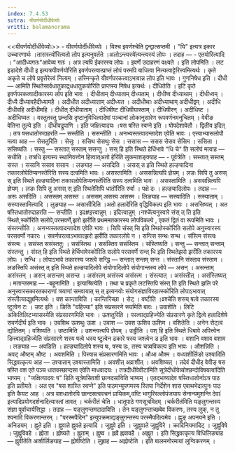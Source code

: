 ```yaml
---
index: 7.4.53
sutra: यीवर्णयोर्दीधीवेव्योः
vritti: balamanorama
---
```


<<यीवर्णयोर्दीधीवेव्योः>> - यीवर्णयोर्दीधीवेव्योः । यिश्च इवर्णश्चेति द्वन्द्वात्सप्तमी । "यि" इत्यत्र इकार उच्चारणार्थः ।तासस्त्यो॑रित्यतो लोप इत्यनुवर्तते ।अलोऽन्त्यस्ये॑त्यन्त्यस्य॑ लोपः । तदाह — - एतयोरित्यादि । "आदीध्यगतः"आवेव्य गतः॑ । अत्र ल्यपि ईकारस्य लोपः । इवर्णे उदाहरणं वक्ष्यते । इति लोपमिति । लट इडादेशे दीधी इ इत्यत्रयीवर्णयो॑रिति इवर्णपरत्वात्प्राप्तं लोपं परमपि बाधित्वा नित्यत्वाट्टेरित्त्वमित्यर्थः । कृते अकृते च लोपे प्रवृत्तेरेत्त्वं नित्यम् । तस्मिन्कृते यीवर्णपरकत्वाऽभावान्न लोप इति भावः । गुणनिषेध इति । दीधी —  आमिति स्थितेसार्वधातुकाद्र्धधातुकयो॑रिति प्राप्तस्य निषेध इत्यर्थः । दीधितेति । इटि कृते इवर्णपरकत्वादीकारस्य लोप इति भावः । दीधीताम् दीध्याताम् दीध्यताम् । दीधीष्व दीध्याथाम् । दीधीध्वम् । दीध्यै दीध्यावहैदीध्यामहै । अदीधीत अदीध्याताम् अदीध्यत । अदीधीथाः अदीध्याथाम् अदीधीद्वम् । अदीधि दीधीवहि अदीधीमहि । दीधीत् दीधीयाताम् । दीधिषीष्ट दीधिषीयास्ताम् । दीधिषीरन् । अदीधिष्ट । अदीधिष्यत । वस्तुतस्तु छन्दसि दृष्टानुविधित्वादेषां पञ्चानां लोकानुसारेण रूपवर्णनमनुचितम् । वेवीङ वेतिना तुल्ये इति । दीधीवद्रूपाणि । इति जक्षित्यादयः ।षस षस्ति स्वप्ने इति । षोपदेशावेतौ । द्वितीय इदित् । तत्र षसधातोरुदाहरति — सस्तीति । ससन्तीति । अनभ्यस्तत्वादन्तादेश एवेति भावः । एत्त्वाभ्यासलोपौ मत्वा आह —  सेसतुरिति । सेसुः । ससिथ सेसथुः सेस । ससास —  ससस सेसव सेसिम । ससिता । ससिष्यति । सस्तु — सस्तात् सस्ताम् ससन्तु । सस् हि इति स्थिते हेर्धिभावे "धि चे" ति सलोपं मत्वाह — सधीति । तत्रधि इत्यस्य स्थानिवत्त्वेन हित्वात्अतो हे॑रिति लुकमाशङ्क्याह — - पूर्वत्रेति । सस्तात् सस्तम् सस्त । ससानि ससाव ससाम । लङ्याह —  असदिति । असस् त इति स्थिते हल्ङ्यादिना तकारलोपेतिप्यनस्ते॑रिति सस्य दत्वमिति भावः । असस्तामिति । अससन्नित्यपि ज्ञेयम् । लङः सिपि तु असस् स् इति स्थिते हल्ङ्यादिना तकारलोपेतिप्यनस्ते॑रिति सस्य दत्वमिति भावः । असस्तामिति । अससन्नित्यपि ज्ञेयम् । लङः सिपि तु असस् स् इति स्थितेसिपि धातो॑रिति रुर्वा । पक्षे दः । हल्ङ्यादिलोपः । तदाह —  असः असदिति । असस्तम् असस्त । अससम् असस्व असस्म । लिङ्याह —  सस्यादिति । सस्याताम् । सस्यास्तामित्यादि । लुङ्याह — असासीदिति ।अतो हलादे॑रिति वृद्धिविकल्प इति भावः । अससिष्यत् । अत षस्तिधातोरुदाहरति —  सन्तीति । इद#इत्त्वान्नुम् । इदित्त्वान्नुम् ।नश्चे॑त्यनुस्वारे संस् त् ति इति स्थिते,स्को॑रिति सलोपे,परसवर्णे,झरो झरी॑ति प्रथममतकारस्य लोपविकल्पे , एकतं द्वितं वा रूपमिति भावः । संस्तन्तीति । अनभ्यस्तत्वादन्तादेश एवेति भावः । सिपि संस्त् सि इति स्थितेस्को॑रिति सलोपे अनुस्वारस्य परसवर्णो नकारः । सवर्णपरत्वाऽभावात्झरो झरी॑ति तकारलोपे न । सन्त्सि सन्थः सन्थ । संस्त्मि संस्त्वः संस्त्मः । ससंस्त ससंस्ततुः । ससंस्तिथ । ससंस्तिव ससंस्तिम । संस्तिष्यति । सन्तु — सन्तात् सन्ताम् संस्तन्तु । संस्त् हि इति स्थिते हेर्धिभावेस्को॑रिति सलोपे परसवर्णे सन्त् धि इति स्थितेझरो झरी॑ति तकारस्य लोपः । सन्धि । लोपाऽभावे तकारस्य जश्त्वे सन्द्धि — सन्तात् सन्तम् सन्त । संस्तानि संस्ताव संस्ताम । लङस्तिपि असंस्त् त् इति स्थिते हल्ङ्यादिलोपे संयोगादिलोपे संयोगान्तस्य लोपे — असन् । असन्ताम् असंस्तन् । असन् असन्तम् असन्त । असंस्तम् असंस्त्व असंस्त्म । संस्त्यात् । असंस्तीत् । असंस्तिष्यत् । मतान्तरमाह — -बहूनामिति । इत्याश्रित्येति । तथा च प्रकृते लटस्तिपि संस्त् ति इति स्थिते झलि परे अनुस्वारसकारतकाराणां त्रयाणां समवायात् स् त् इत्यनयोः संयोगसंज्ञाविरहात्स्को॑रिति लोपाऽभावात् संस्तीत्याद्यूह्रमित्यर्थः । वश कान्ताविति । कान्तिरिच्छा । सेट् । वष्टीति ।व्रश्चे॑ति शसय् षत्वे तकारस्य ष्टुत्वेन टः । उष्ट इति । ङिति "ग्रहिज्या" इति संप्रसारणे रूपमिति बावः । उवाशेति । लिटि अकितिलिटभ्यासस्ये॑ति संप्रसारणमिति भावः । ऊशतुरिति । परत्वाद्ग्रहिज्येति संप्रसारणे कृते द्वित्वे हलादिशेषे सवर्णदीर्घ इति भावः । उवशिथ ऊशथुः ऊश । उवाश — उवश ऊशिव ऊशिम । वशितेति । अनेन सेट्त्वं द्योतितम् । वशिष्यति । उष्टामिति । उशन्त्वत्यपि ज्ञेयम् । उड्ढीति । वश् हि इति स्थिते धिबावे अपित्त्वेन ङित्त्वाद्ग्रहिज्येति संप्रसारणे शस्य षत्वे धस्य ष्टुत्वेन ढकारे षस्य जश्त्वेन ड इति भावः । वशानि वशाव वशाम । लङ्याह — अवडिति । हल्ङ्यादिलोपे शस्य षः, षस्य डः, तस्य चत्र्वविकल्प इति भावः । औशन्निति । अवट् औष्टम् औष्ट । अवशमिति । पित्त्वान्न संप्रसारणमिति भावः । औआ औश्म । वध्याशीर्लिङो उश्यादिति सिद्धवत्कृत्य आह — उश्याताम् उश्यास्तामिति । अवशीत् अव्राशीत् । अवशिष्यत् । तदेवं दीधीह् वेवीङ् षस षस्ति वश एते पञ्च धातवस्छान्दसा एवेति माधवादयः । तत्रदीधीवेवीटा॑मिति सूत्रेदीधीवेव्योश्छन्दोविषयत्वा॑दिति भाष्यम् । "जक्षित्यादयः ष" डिति सूत्रेषसिवशी छानदसा॑विति भाष्यम् । एतद्भाष्यादेव षस्तिधातोर्नाऽत्र पाठ इति प्रतीयते । अत एव "षस शास्ति स्वप्ने" इति पाठमभ्युपगमस्य स्तिपा निर्देशेन शास एवाथभेदात्पुनः पाठ इति कैयट आह । अत्र वशधातोरपि छान्दसत्ववचनं प्रायिकम्,वष्टि भागुरिरल्लोपंजयाय सेनान्यमुशन्ति देवाः॑ इत्यादिप्रयोगदर्शनादित्यास्तां तावत् । चर्करीतं चेति । धातुपाठे गणसूत्रमिदम् ।चर्करीत॑मिति यङ्लुगन्तस्य संज्ञा पूर्वाचार्यसिद्धा । तदाह — यङ्लुगन्तमदादाविति । तेन यङ्लुगन्ताच्छबेव विकरणः, तस्य लुक्, न तु श्यनादि विकरणान्तरम् । "परस्मपैदिन" इत्युपक्रमाद्यङ्लुगन्तस्य परस्मैपदित्वमेव । ह्नुङ् अपनयने इति । अनिडयम् । ह्नुते इति । ह्नुवाते ह्नुवते इत्यादि । जुह्नुवे इति । जुह्नुवाते जुह्नुविरे । क्रादिनियमादिट् । जुह्नुविषे । जुह्नुविवहे । ह्नोता । ह्नोष्यते । ह्नुताम् । ह्नुष्व । ह्नवै ह्नवावहै । अह्नुत । इति सिद्धवत्कृत्य विधिलिङ्याह —  ह्नुवीतेति आशीर्लिङ्याह —  ह्नोषीष्टेति । लुह्राह — अह्नोष्टेति । इति बालमनोरमायां लुग्विकरणम् । 